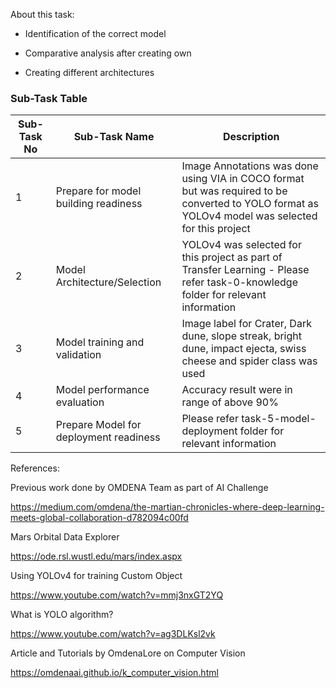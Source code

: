 About this task:

* Identification of the correct model

* Comparative analysis after creating own 

* Creating different architectures

### Sub-Task Table

| Sub-Task No| Sub-Task Name | Description |
|-|-|-|
|1|  Prepare for model building readiness |   Image Annotations was done using VIA in COCO format but was required to be converted to YOLO format as YOLOv4 model was selected for this project     |
|2|  Model Architecture/Selection       |  YOLOv4 was selected for this project as part of Transfer Learning - Please refer task-0-knowledge folder for relevant information    |
|3|   Model training and validation     | Image label for Crater,  Dark dune, slope streak, bright dune, impact ejecta, swiss cheese and spider class was used      |
|4|   Model performance evaluation      | Accuracy result were in range of above 90%       |
|5|   Prepare Model for deployment readiness      |  Please refer task-5-model-deployment folder for relevant information      |

References:

Previous work done by OMDENA Team as part of AI Challenge

https://medium.com/omdena/the-martian-chronicles-where-deep-learning-meets-global-collaboration-d782094c00fd

Mars Orbital Data Explorer

https://ode.rsl.wustl.edu/mars/index.aspx

Using YOLOv4 for training Custom Object

https://www.youtube.com/watch?v=mmj3nxGT2YQ

What is YOLO algorithm?

https://www.youtube.com/watch?v=ag3DLKsl2vk

Article and Tutorials by OmdenaLore on Computer Vision

https://omdenaai.github.io/k_computer_vision.html
